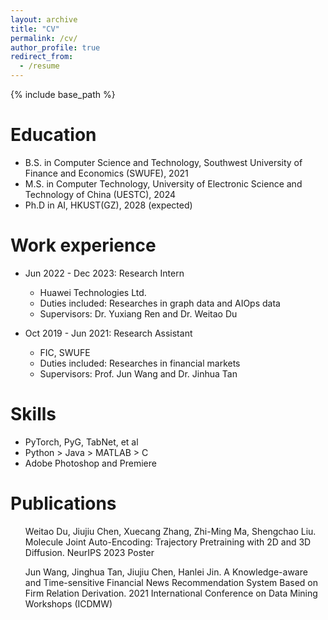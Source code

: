 ```yaml
---
layout: archive
title: "CV"
permalink: /cv/
author_profile: true
redirect_from:
  - /resume
---
```


{% include base_path %}

Education
======
* B.S. in Computer Science and Technology, Southwest University of Finance and Economics (SWUFE), 2021
* M.S. in Computer Technology, University of Electronic Science and Technology of China (UESTC), 2024
* Ph.D in AI, HKUST(GZ), 2028 (expected)

Work experience
======
* Jun 2022 - Dec 2023: Research Intern
  * Huawei Technologies Ltd.
  * Duties included: Researches in graph data and AIOps data
  * Supervisors: Dr. Yuxiang Ren and Dr. Weitao Du

* Oct 2019 - Jun 2021: Research Assistant
  * FIC, SWUFE
  * Duties included: Researches in financial markets
  * Supervisors: Prof. Jun Wang and Dr. Jinhua Tan
  
Skills
======
* PyTorch, PyG, TabNet, et al
* Python > Java > MATLAB > C
* Adobe Photoshop and Premiere

Publications
======
  <ul>Weitao Du, Jiujiu Chen, Xuecang Zhang, Zhi-Ming Ma, Shengchao Liu. Molecule Joint Auto-Encoding: Trajectory Pretraining with 2D and 3D Diffusion. NeurIPS 2023 Poster</ul>
  <ul>Jun Wang, Jinghua Tan, Jiujiu Chen, Hanlei Jin. A Knowledge-aware and Time-sensitive Financial News Recommendation System Based on Firm Relation Derivation. 2021 International Conference on Data Mining Workshops (ICDMW)</ul>
